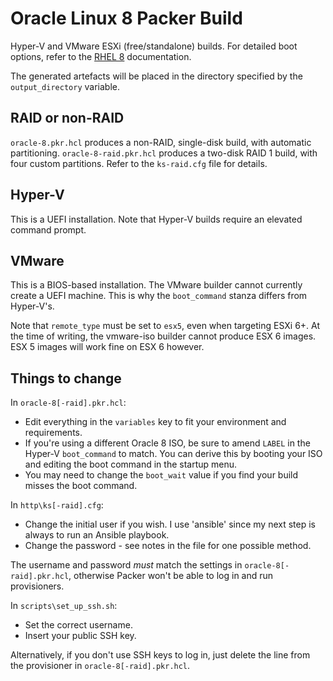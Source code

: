 # Oracle Linux 8 Packer Build
Hyper-V and VMware ESXi (free/standalone) builds. For detailed boot options,
refer to the [RHEL
8](https://access.redhat.com/documentation/en-us/red_hat_enterprise_linux/8/html/performing_an_advanced_rhel_installation/kickstart-and-advanced-boot-options_installing-rhel-as-an-experienced-user)
documentation.

The generated artefacts will be placed in the directory specified by the
`output_directory` variable.

## RAID or non-RAID

`oracle-8.pkr.hcl` produces a non-RAID, single-disk build, with automatic
partitioning. `oracle-8-raid.pkr.hcl` produces a two-disk RAID 1 build, with
four custom partitions. Refer to the `ks-raid.cfg` file for details.

## Hyper-V
This is a UEFI installation. Note that Hyper-V builds require an elevated
command prompt.

## VMware
This is a BIOS-based installation. The VMware builder cannot currently create a
UEFI machine. This is why the `boot_command` stanza differs from Hyper-V's.

Note that `remote_type` must be set to `esx5`, even when targeting ESXi 6+. At
the time of writing, the vmware-iso builder cannot produce ESX 6 images. ESX 5
images will work fine on ESX 6 however.

## Things to change

In `oracle-8[-raid].pkr.hcl`:

- Edit everything in the `variables` key to fit your environment and
  requirements.
- If you're using a different Oracle 8 ISO, be sure to amend `LABEL` in the
  Hyper-V `boot_command` to match. You can derive this by booting your ISO and
  editing the boot command in the startup menu.
- You may need to change the `boot_wait` value if you find your build misses
  the boot command.

In `http\ks[-raid].cfg`:

- Change the initial user if you wish. I use 'ansible' since my next step
  is always to run an Ansible playbook.
- Change the password - see notes in the file for one possible method.

The username and password *must* match the settings in `oracle-8[-raid].pkr.hcl`,
otherwise Packer won't be able to log in and run provisioners.

In `scripts\set_up_ssh.sh`:

- Set the correct username.
- Insert your public SSH key.

Alternatively, if you don't use SSH keys to log in, just delete the
line from the provisioner in `oracle-8[-raid].pkr.hcl`.